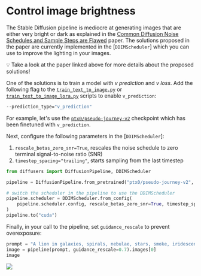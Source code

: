 <!--Copyright 2023 The HuggingFace Team. All rights reserved.

Licensed under the Apache License, Version 2.0 (the "License"); you may not use this file except in compliance with
the License. You may obtain a copy of the License at

http://www.apache.org/licenses/LICENSE-2.0

Unless required by applicable law or agreed to in writing, software distributed under the License is distributed on
an "AS IS" BASIS, WITHOUT WARRANTIES OR CONDITIONS OF ANY KIND, either express or implied. See the License for the
specific language governing permissions and limitations under the License.
-->

# Control image brightness

The Stable Diffusion pipeline is mediocre at generating images that are either very bright or dark as explained in the [Common Diffusion Noise Schedules and Sample Steps are Flawed](https://huggingface.co/papers/2305.08891) paper. The solutions proposed in the paper are currently implemented in the [`DDIMScheduler`] which you can use to improve the lighting in your images.

<Tip>

💡 Take a look at the paper linked above for more details about the proposed solutions!

</Tip>

One of the solutions is to train a model with *v prediction* and *v loss*. Add the following flag to the [`train_text_to_image.py`](https://github.com/huggingface/diffusers/blob/main/examples/text_to_image/train_text_to_image.py) or [`train_text_to_image_lora.py`](https://github.com/huggingface/diffusers/blob/main/examples/text_to_image/train_text_to_image_lora.py) scripts to enable `v_prediction`:

```bash
--prediction_type="v_prediction"
```

For example, let's use the [`ptx0/pseudo-journey-v2`](https://huggingface.co/ptx0/pseudo-journey-v2) checkpoint which has been finetuned with `v_prediction`.

Next, configure the following parameters in the [`DDIMScheduler`]:

1. `rescale_betas_zero_snr=True`, rescales the noise schedule to zero terminal signal-to-noise ratio (SNR)
2. `timestep_spacing="trailing"`, starts sampling from the last timestep

```py
from diffusers import DiffusionPipeline, DDIMScheduler

pipeline = DiffusionPipeline.from_pretrained("ptx0/pseudo-journey-v2", use_safetensors=True)

# switch the scheduler in the pipeline to use the DDIMScheduler
pipeline.scheduler = DDIMScheduler.from_config(
    pipeline.scheduler.config, rescale_betas_zero_snr=True, timestep_spacing="trailing"
)
pipeline.to("cuda")
```

Finally, in your call to the pipeline, set `guidance_rescale` to prevent overexposure:

```py
prompt = "A lion in galaxies, spirals, nebulae, stars, smoke, iridescent, intricate detail, octane render, 8k"
image = pipeline(prompt, guidance_rescale=0.7).images[0]
image
```

<div class="flex justify-center">
    <img src="https://huggingface.co/datasets/huggingface/documentation-images/resolve/main/diffusers/zero_snr.png"/>
</div>
